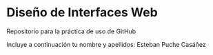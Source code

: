 # Diseño de Interfaces Web
Repositorio para la práctica de uso de GitHub

Incluye a continuación tu nombre y apellidos:
Esteban Puche Casáñez
